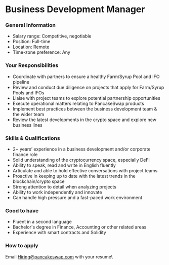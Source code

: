 # Business Development Manager

### General Information

* Salary range: Competitive, negotiable
* Position: Full-time
* Location: Remote
* Time-zone preference: Any

### Your Responsibilities

* Coordinate with partners to ensure a healthy Farm/Syrup Pool and IFO pipeline
* Review and conduct due diligence on projects that apply for Farm/Syrup Pools and IFOs
* Liaise with project teams to explore potential partnership opportunities
* Execute operational matters relating to PancakeSwap products
* Implement best practices between the business development team & the wider team
* Review the latest developments in the crypto space and explore new business lines

### Skills & Qualifications

* 2+ years’ experience in a business development and/or corporate finance role
* Solid understanding of the cryptocurrency space, especially DeFi
* Ability to speak, read and write in English fluently
* Articulate and able to hold effective conversations with project teams
* Proactive in keeping up to date with the latest trends in the blockchain/crypto space
* Strong attention to detail when analyzing projects
* Ability to work independently and innovate
* Can handle high pressure and a fast-paced work environment

### Good to have

* Fluent in a second language
* Bachelor's degree in Finance, Accounting or other related areas
* Experience with smart contracts and Solidity

### How to apply

Email [Hiring@pancakeswap.com](mailto:Hiring@pancakeswap.com) with your resume\

